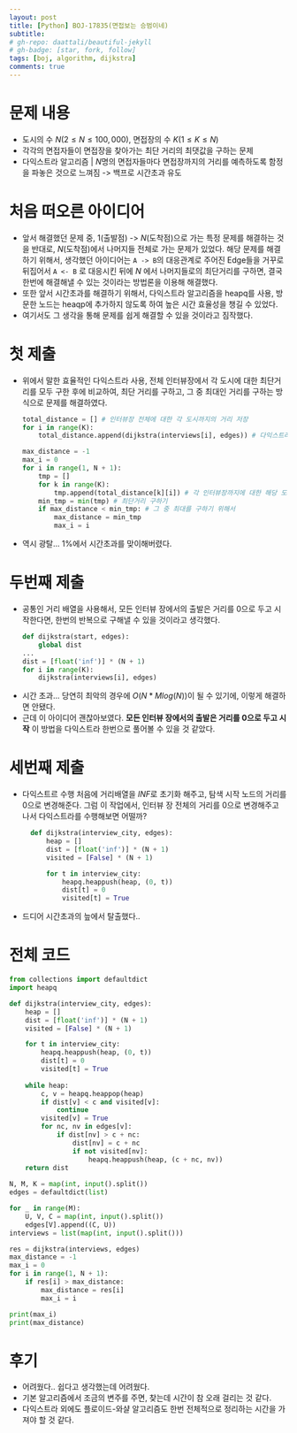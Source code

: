 ```yaml
---
layout: post
title: [Python] BOJ-17835(면접보는 승범이네)
subtitle:
# gh-repo: daattali/beautiful-jekyll
# gh-badge: [star, fork, follow]
tags: [boj, algorithm, dijkstra]
comments: true
---
```


# 문제 내용
- 도시의 수 $N(2\le N \le 100,000)$, 면접장의 수 $K(1\le K \le N)$
- 각각의 면접자들이 면접장을 찾아가는 최단 거리의 최댓값을 구하는 문제
- 다익스트라 알고리즘 | $N$명의 면접자들마다 면접장까지의 거리를 예측하도록 함정을 파놓은 것으로 느껴짐 -> 백프로 시간초과 유도

# 처음 떠오른 아이디어
- 앞서 해결했던 문제 중, 1(출발점) -> $N$(도착점)으로 가는 특정 문제를 해결하는 것을 반대로, $N$(도착점)에서 나머지들 전체로 가는 문제가 있었다. 해당 문제를 해결하기 위해서, 생각했던 아이디어는 `A -> B`의 대응관계로 주어진 Edge들을 거꾸로 뒤집어서 `A <- B` 로 대응시킨 뒤에 $N$ 에서 나머지들로의 최단거리를 구하면, 결국 한번에 해결해낼 수 있는 것이라는 방법론을 이용해 해결했다.
- 또한 앞서 시간초과를 해결하기 위해서, 다익스트라 알고리즘을 heapq를 사용, 방문한 노드는 heaqp에 추가하지 않도록 하여 높은 시간 효율성을 챙길 수 있었다.
- 여기서도 그 생각을 통해 문제를 쉽게 해결할 수 있을 것이라고 짐작했다.

# 첫 제출
- 위에서 말한 효율적인 다익스트라 사용, 전체 인터뷰장에서 각 도시에 대한 최단거리를 모두 구한 후에 비교하여, 최단 거리를 구하고, 그 중 최대인 거리를 구하는 방식으로 문제를 해결하였다.
    ```python
    total_distance = [] # 인터뷰장 전체에 대한 각 도시까지의 거리 저장
    for i in range(K):
        total_distance.append(dijkstra(interviews[i], edges)) # 다익스트라 수행

    max_distance = -1
    max_i = 0
    for i in range(1, N + 1):
        tmp = []
        for k in range(K):
            tmp.append(total_distance[k][i]) # 각 인터뷰장까지에 대한 해당 도시의 거리 추가
        min_tmp = min(tmp) # 최단거리 구하기
        if max_distance < min_tmp: # 그 중 최대를 구하기 위해서
            max_distance = min_tmp
            max_i = i
    ```
- 역시 광탈... 1%에서 시간초과를 맞이해버렸다.

# 두번째 제출
- 공통인 거리 배열을 사용해서, 모든 인터뷰 장에서의 출발은 거리를 0으로 두고 시작한다면, 한번의 반복으로 구해낼 수 있을 것이라고 생각했다.
    ```python
    def dijkstra(start, edges):
        global dist
    ...
    dist = [float('inf')] * (N + 1)
    for i in range(K):
        dijkstra(interviews[i], edges)
    ```
- 시간 초과... 당연히 최악의 경우에 $O(N*Mlog(N))$이 될 수 있기에, 이렇게 해결하면 안됐다.
- 근데 이 아이디어 괜찮아보였다. **모든 인터뷰 장에서의 출발은 거리를 0으로 두고 시작** 이 방법을 다익스트라 한번으로 풀어볼 수 있을 것 같았다.


# 세번째 제출
- 다익스트르 수행 처음에 거리배열을 $INF$로 초기화 해주고, 탐색 시작 노드의 거리를 0으로 변경해준다. 그럼 이 작업에서, 인터뷰 장 전체의 거리를 0으로 변경해주고 나서 다익스트라를 수행해보면 어떨까?
  ```python
    def dijkstra(interview_city, edges):
        heap = []
        dist = [float('inf')] * (N + 1)
        visited = [False] * (N + 1)

        for t in interview_city:
            heapq.heappush(heap, (0, t))
            dist[t] = 0
            visited[t] = True
  ```
- 드디어 시간초과의 늪에서 탈출했다..

# 전체 코드
```python
from collections import defaultdict
import heapq

def dijkstra(interview_city, edges):
    heap = []
    dist = [float('inf')] * (N + 1)
    visited = [False] * (N + 1)

    for t in interview_city:
        heapq.heappush(heap, (0, t))
        dist[t] = 0
        visited[t] = True
        
    while heap:
        c, v = heapq.heappop(heap)
        if dist[v] < c and visited[v]:
            continue
        visited[v] = True
        for nc, nv in edges[v]:
            if dist[nv] > c + nc:
                dist[nv] = c + nc
                if not visited[nv]:
                    heapq.heappush(heap, (c + nc, nv))
    return dist
    
N, M, K = map(int, input().split())
edges = defaultdict(list)

for _ in range(M):
    U, V, C = map(int, input().split())
    edges[V].append((C, U))
interviews = list(map(int, input().split()))

res = dijkstra(interviews, edges)
max_distance = -1
max_i = 0
for i in range(1, N + 1):
    if res[i] > max_distance:
        max_distance = res[i]
        max_i = i

print(max_i)
print(max_distance)
```

# 후기
- 어려웠다.. 쉽다고 생각했는데 어려웠다.
- 기본 알고리즘에서 조금의 변주를 주면, 찾는데 시간이 참 오래 걸리는 것 같다.
- 다익스트라 외에도 플로이드-와샬 알고리즘도 한번 전체적으로 정리하는 시간을 가져야 할 것 같다.